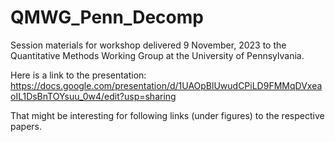 # QMWG_Penn_Decomp

Session materials for workshop delivered 9 November, 2023 to the Quantitative Methods Working Group at the University of Pennsylvania.

Here is a link to the presentation:
https://docs.google.com/presentation/d/1UAOpBlUwudCPiLD9FMMqDVxeaoIL1DsBnTOYsuu_0w4/edit?usp=sharing

That might be interesting for following links (under figures) to the respective papers.
